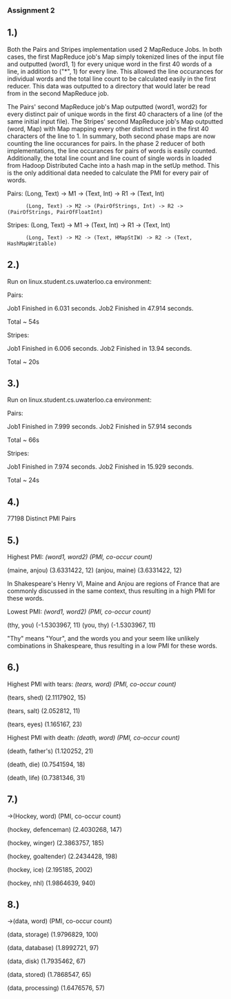 ### Assignment 2

## 1.)
Both the Pairs and Stripes implementation used 2 MapReduce Jobs.  In both cases, the first MapReduce job's Map simply tokenized lines of the input file and outputted (word1, 1) for every unique word in the first 40 words of a line, in addition to ("*", 1) for every line.  This allowed the line occurances for individual words and the total line count to be calculated easily in the first reducer.  This data was outputted to a directory that would later be read from in the second MapReduce job.

The Pairs' second MapReduce job's Map outputted (word1, word2) for every distinct pair of unique words in the first 40 characters of a line (of the same initial input file).  The Stripes' second MapReduce job's Map outputted (word, Map) with Map mapping every other distinct word in the first 40 characters of the line to 1.  In summary, both second phase maps are now counting the line occurances for pairs.  In the phase 2 reducer of both implementations, the line occurances for pairs of words is easily counted.  Additionally, the total line count and line count of single words in loaded from Hadoop Distributed Cache into a hash map in the setUp method.  This is the only additional data needed to calculate the PMI for every pair of words.

Pairs:    (Long, Text) -> M1 -> (Text, Int) -> R1 -> (Text, Int)

          (Long, Text) -> M2 -> (PairOfStrings, Int) -> R2 -> (PairOfStrings, PairOfFloatInt)

Stripes:  (Long, Text) -> M1 -> (Text, Int) -> R1 -> (Text, Int)

          (Long, Text) -> M2 -> (Text, HMapStIW) -> R2 -> (Text, HashMapWritable)

## 2.)
Run on linux.student.cs.uwaterloo.ca environment:

Pairs:

Job1 Finished in 6.031 seconds.
Job2 Finished in 47.914 seconds.

Total ~ 54s

Stripes:

Job1 Finished in 6.006 seconds.
Job2 Finished in 13.94 seconds.

Total ~ 20s

## 3.)
Run on linux.student.cs.uwaterloo.ca environment:

Pairs:

Job1 Finished in 7.999 seconds.
Job2 Finished in 57.914 seconds

Total ~ 66s

Stripes:

Job1 Finished in 7.974 seconds.
Job2 Finished in 15.929 seconds.

Total ~ 24s

## 4.)
77198 Distinct PMI Pairs

## 5.) 
Highest PMI: *(word1, word2) (PMI, co-occur count)*

(maine, anjou)  (3.6331422, 12)
(anjou, maine)  (3.6331422, 12)

In Shakespeare's Henry VI, Maine and Anjou are regions of France that are commonly discussed in the same context, thus resulting in a high PMI for these words.

Lowest PMI: *(word1, word2) (PMI, co-occur count)*

(thy, you)  (-1.5303967, 11)
(you, thy)  (-1.5303967, 11)

"Thy" means "Your", and the words you and your seem like unlikely combinations in Shakespeare, thus resulting in a low PMI for these words.

## 6.)
Highest PMI with tears: *(tears, word) (PMI, co-occur count)*

(tears, shed) (2.1117902, 15)

(tears, salt) (2.052812, 11)

(tears, eyes) (1.165167, 23)

Highest PMI with death: *(death, word) (PMI, co-occur count)*

(death, father's) (1.120252, 21)

(death, die)  (0.7541594, 18)

(death, life) (0.7381346, 31)

## 7.) 
->(Hockey, word) (PMI, co-occur count)

(hockey, defenceman)	(2.4030268, 147)

(hockey, winger)	(2.3863757, 185)

(hockey, goaltender)	(2.2434428, 198)

(hockey, ice)		(2.195185, 2002)

(hockey, nhl)		(1.9864639, 940)

## 8.)
->(data, word) (PMI, co-occur count)

(data, storage)		(1.9796829, 100)

(data, database)	(1.8992721, 97)

(data, disk)		(1.7935462, 67)

(data, stored)		(1.7868547, 65)

(data, processing)	(1.6476576, 57)
